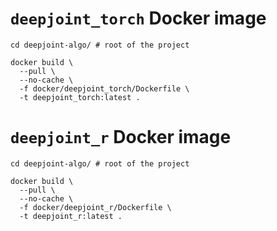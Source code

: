 # `deepjoint_torch` Docker image

```shell
cd deepjoint-algo/ # root of the project

docker build \
  --pull \
  --no-cache \
  -f docker/deepjoint_torch/Dockerfile \
  -t deepjoint_torch:latest .
```



# `deepjoint_r` Docker image

```shell
cd deepjoint-algo/ # root of the project

docker build \
  --pull \
  --no-cache \
  -f docker/deepjoint_r/Dockerfile \
  -t deepjoint_r:latest .
```
